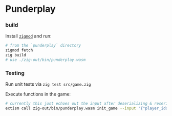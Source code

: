 # Punderplay

### build

Install [`zigmod`](https://github.com/nektro/zigmod#download) and run:

```sh
# from the `punderplay` directory
zigmod fetch
zig build
# use ./zig-out/bin/punderplay.wasm
```

### Testing

Run unit tests via `zig test src/game.zig`

Execute functions in the game:

```sh
# currently this just echoes out the input after deserializing & reserializing
extism call zig-out/bin/punderplay.wasm init_game --input '{"player_ids": ["steve", "ben"]}' | jq .
```
